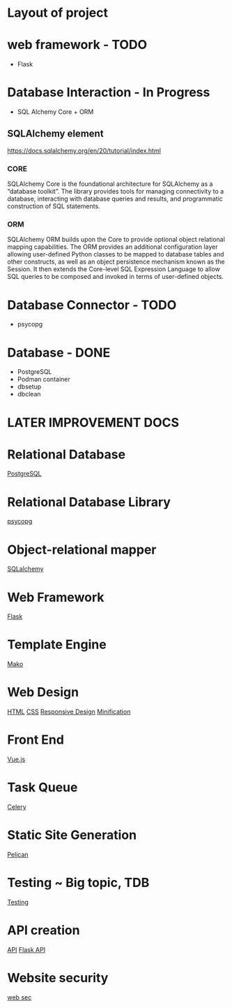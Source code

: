 # Layout of project

# web framework - TODO

- Flask 

# Database Interaction - In Progress

- SQL Alchemy Core + ORM

## SQLAlchemy element
https://docs.sqlalchemy.org/en/20/tutorial/index.html
### CORE
SQLAlchemy Core is the foundational architecture for SQLAlchemy as a “database toolkit”. The library provides tools for managing connectivity to a database, interacting with database queries and results, and programmatic construction of SQL statements.
### ORM
SQLAlchemy ORM builds upon the Core to provide optional object relational mapping capabilities. The ORM provides an additional configuration layer allowing user-defined Python classes to be mapped to database tables and other constructs, as well as an object persistence mechanism known as the Session. It then extends the Core-level SQL Expression Language to allow SQL queries to be composed and invoked in terms of user-defined objects.

# Database Connector - TODO

- psycopg 

# Database - DONE

- PostgreSQL
- Podman container
- dbsetup
- dbclean


# LATER IMPROVEMENT DOCS
# Relational Database
[PostgreSQL](https://www.fullstackpython.com/postgresql.html)
# Relational Database Library
[psycopg](https://github.com/psycopg/psycopg2)
# Object-relational mapper
[SQLalchemy](https://www.fullstackpython.com/sqlalchemy.html)
# Web Framework
[Flask](https://www.fullstackpython.com/flask.html)
# Template Engine
[Mako](https://www.fullstackpython.com/mako.html)
# Web Design
[HTML](https://www.fullstackpython.com/hypertext-markup-language-html.html)
[CSS](https://www.fullstackpython.com/cascading-style-sheets.html)
[Responsive Design](https://www.fullstackpython.com/responsive-design.html)
[Minification](https://www.fullstackpython.com/minification.html)
# Front End
[Vue.js](https://www.fullstackpython.com/vuejs.html)
# Task Queue
[Celery](https://www.fullstackpython.com/celery.html)
# Static Site Generation
[Pelican](https://www.fullstackpython.com/pelican.html)
# Testing ~ Big topic, TDB
[Testing](https://www.fullstackpython.com/testing.html)
# API creation
[API](https://www.fullstackpython.com/application-programming-interfaces.html)
[Flask API](https://www.fullstackpython.com/api-creation.html)
# Website security
[web sec](https://www.fullstackpython.com/web-application-security.html)
